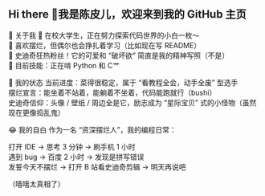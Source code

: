 ## Hi there 👋我是陈皮儿，欢迎来到我的 GitHub 主页

<!--
**chen15560652689/chen15560652689** is a ✨ _special_ ✨ repository because its `README.md` (this file) appears on your GitHub profile.

Here are some ideas to get you started:
-->


🌟 关于我
🎒 在校大学生，正在努力探索代码世界的小白一枚～  
🧩 喜欢摆烂，但偶尔也会挣扎着学习（比如现在写 README）  
💙 史迪奇狂热粉丝！它的可爱和 “破坏欲” 简直是我的精神写照（不是）  
📌 目前技能：正在啃 Python 和 C艹

🐾 我的状态
当前进度：菜得很稳定，属于 “看教程全会，动手全废” 型选手   
摆烂宣言：能坐着不站着，能躺着不坐着，代码能跑就行（bushi）  
史迪奇信仰：头像 / 壁纸 / 周边全是它，励志成为 “星际宝贝” 式的小怪物（虽然现在更像捣乱鬼）  

😂 我的自白
作为一名 “资深摆烂人”，我的编程日常：  

打开 IDE → 思考 3 分钟 → 刷手机 1 小时  
遇到 bug → 百度 2 小时 → 发现是拼写错误  
发誓今天不摆烂 → 打开 B 站看史迪奇剪辑 → 明天再说吧  

（嘻嘻太真相了）




